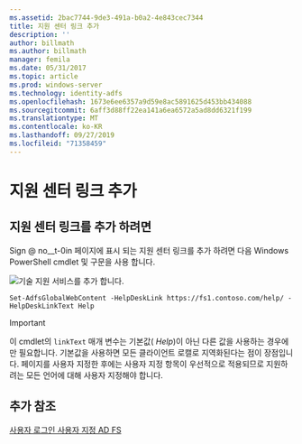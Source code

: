 ```yaml
---
ms.assetid: 2bac7744-9de3-491a-b0a2-4e843cec7344
title: 지원 센터 링크 추가
description: ''
author: billmath
ms.author: billmath
manager: femila
ms.date: 05/31/2017
ms.topic: article
ms.prod: windows-server
ms.technology: identity-adfs
ms.openlocfilehash: 1673e6ee6357a9d59e8ac5891625d453bb434088
ms.sourcegitcommit: 6aff3d88ff22ea141a6ea6572a5ad8dd6321f199
ms.translationtype: MT
ms.contentlocale: ko-KR
ms.lasthandoff: 09/27/2019
ms.locfileid: "71358459"
---
```

# <a name="add-help-desk-link"></a>지원 센터 링크 추가 


## <a name="to-add-a-help-desk-link"></a>지원 센터 링크를 추가 하려면  
Sign @ no__t-0in 페이지에 표시 되는 지원 센터 링크를 추가 하려면 다음 Windows PowerShell cmdlet 및 구문을 사용 합니다.  

![기술 지원 서비스를 추가 합니다.](media/AD-FS-user-sign-in-customization/ADFS_Blue_Custom2.png)
  

`Set-AdfsGlobalWebContent -HelpDeskLink https://fs1.contoso.com/help/ -HelpDeskLinkText Help`  
 
  
> [!IMPORTANT]  
> 이 cmdlet의 `linkText` 매개 변수는 기본값( *Help*)이 아닌 다른 값을 사용하는 경우에만 필요합니다. 기본값을 사용하면 모든 클라이언트 로캘로 지역화된다는 점이 장점입니다. 페이지를 사용자 지정한 후에는 사용자 지정 항목이 우선적으로 적용되므로 지원하려는 모든 언어에 대해 사용자 지정해야 합니다.  


## <a name="additional-references"></a>추가 참조 
[사용자 로그인 사용자 지정 AD FS](AD-FS-user-sign-in-customization.md)  
